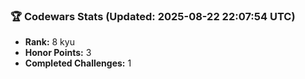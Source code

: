 ### 🏆 Codewars Stats (Updated: 2025-08-22 22:07:54 UTC)

- **Rank:** 8 kyu
- **Honor Points:** 3
- **Completed Challenges:** 1
